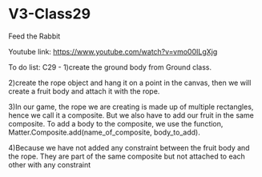 # V3-Class29
Feed the Rabbit

Youtube link:
https://www.youtube.com/watch?v=vmo00ILgXjg

To do list:
C29 - 
1)create the ground body from Ground class.

2)create the rope object and hang it on a
point in the canvas, then we will create a fruit body and
attach it with the rope.

3)In our game, the rope we are creating is made up of
multiple rectangles, hence we call it a composite. But we
also have to add our fruit in the same composite.
To add a body to the composite, we use the function,
Matter.Composite.add(name_of_composite,
body_to_add).

4)Because we have not added any constraint between the
fruit body and the rope. They are part of the same
composite but not attached to each other with any
constraint
